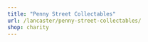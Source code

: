 ```yaml
---
title: "Penny Street Collectables"
url: /lancaster/penny-street-collectables/
shop: charity
---
```

